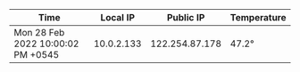| Time     | Local IP | Public IP | Temperature |
| ----------- | ----------- | ----------- | ----------- |
| Mon 28 Feb 2022 10:00:02 PM +0545      | 10.0.2.133     | 122.254.87.178  | 47.2° |
